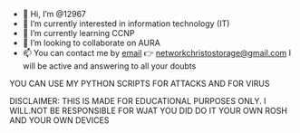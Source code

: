 - 👋 Hi, I’m @12967 
- 👀 I’m currently interested in information technology (IT) 
- 🌱 I’m currently learning CCNP
- 💞️ I’m looking to collaborate on AURA
- 📫 You can contact me by <a href=networkchristostorage@gmail.com>email</a> 👉 networkchristostorage@gmail.com 
     I will be active and answering to all your doubts 

<!---
12967/12967 is a ✨ special ✨ repository because its `README.md` (this file) appears on your GitHub profile.
You can click the Preview link to take a look at your changes.
--->

YOU CAN USE MY PYTHON SCRIPTS FOR ATTACKS AND FOR VIRUS

DISCLAIMER: THIS IS MADE FOR EDUCATIONAL PURPOSES ONLY. 
            I WILL.NOT BE RESPONSIBLE FOR WJAT YOU DID
            DO IT YOUR OWN ROSH AND YOUR OWN DEVICES 
